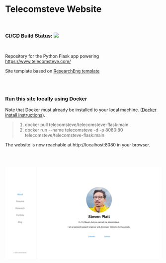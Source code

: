 # Telecomsteve Website 

<br />

### CI/CD Build Status: ![](https://github.com/stevenplatt/telecomsteve-flask/workflows/pipeline/badge.svg)

<br />

Repository for the Python Flask app powering https://www.telecomsteve.com/

Site template based on [ResearchEng template](https://github.com/stevenplatt/ResearchEng-portfolio)

<br /><br />

### Run this site locally using Docker

Note that Docker must already be installed to your local machine. ([Docker install instructions](https://docs.docker.com/get-docker/)).

>1. docker pull telecomsteve/telecomsteve-flask:main
>1. docker run --name telecomsteve -d -p 8080:80 telecomsteve/telecomsteve-flask:main

The website is now reachable at http://localhost:8080 in your browser.

<br /><br />

![telecomsteve preview](/telecomsteve/static/img/about_page.png)

<br />
